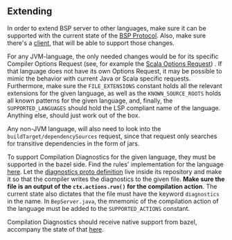 ## Extending

In order to extend BSP server to other languages, make sure it can be supported with the current state of
the  [BSP Protocol](https://github.com/build-server-protocol/build-server-protocol/tree/master/docs). Also, make sure
there's a [client](https://build-server-protocol.github.io/docs/implementations.html#build-clients), that will be able
to support those changes.

For any JVM-language, the only needed changes would be for its specific Compiler Options Request (see, for example
the [Scala Options Request](https://github.com/build-server-protocol/build-server-protocol/blob/master/docs/extensions/scala.md#scalac-options-request))
. If that language does not have its own Options Request, it may be possible to mimic the behavior with current Java or
Scala specific requests. Furthermore, make sure the `FILE_EXTENSIONS` constant holds all the relevant extensions for the
given language, as well as the `KNOWN_SOURCE_ROOTS` holds all known patterns for the given language, and, finally,
the `SUPPORTED_LANGUAGES` should hold the LSP compliant name of the language. Anything else, should just work out of the
box.

Any non-JVM language, will also need to look into the `buildTarget/dependencySources` request, since that request only
searches for transitive dependencies in the form of jars.

To support Compilation Diagnostics for the given language, they must be supported in the bazel side. Find the rules'
implementation for the language [here](https://github.com/bazelbuild/). Let
the [diagnostics proto definition](https://github.com/bazelbuild/rules_scala/blob/master/src/protobuf/io/bazel/rules_scala/diagnostics.proto)
live inside its repository and make it so that the compiler writes the diagnostics to the given file. **Make sure the
file is an output of the `ctx.actions.run()` for the compilation action**. The current state also dictates that the file
must have the keyword `diagnostics` in the name. In `BepServer.java`, the mnemonic of the compilation action of the
language must be added to the `SUPPORTED_ACTIONS` constant.

Compilation Diagnostics should receive native support from bazel, accompany the state of
that [here](https://github.com/bazelbuild/bazel/pull/11766).
